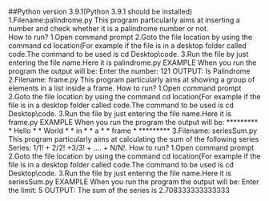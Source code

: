 ##Python version 3.9.1(Python 3.9.1 should be installed) 1.Filename:palindrome.py This program particularly aims at inserting a number and check whether it is a palindrome number or not.    
How to run?
1.Open command prompt
2.Goto the file location by using the command cd location(For example if the file is in a desktop folder called code.The command to be used is cd Desktop\code.
3.Run the file by just entering the file name.Here it is palindrome.py
EXAMPLE When you run the program the output will be: Enter the number: 121 OUTPUT: Is Palindrome
2.Filename: frame.py This program particularly aims at showing a group of elements in a list inside a frame.
How to run?
1.Open command prompt
2.Goto the file location by using the command cd location(For example if the file is in a desktop folder called code.The command to be used is cd Desktop\code.
3.Run the file by just entering the file name.Here it is frame.py
EXAMPLE When you run the program the output will be: *********
                                                     * Hello *
                                                     * World *
                                                     * in *
                                                     * a *
                                                     * frame *
                                                     *********
3.Filename: seriesSum.py This program particularly aims at calculating the sum of the following series Series: 1/1! + 2/2! +3/3! + …. + N/N!.
How to run?
1.Open command prompt
2.Goto the file location by using the command cd location(For example if the file is in a desktop folder called code.The command to be used is cd Desktop\code.
3.Run the file by just entering the file name.Here it is seriesSum.py
EXAMPLE When you run the program the output will be: Enter the limit: 5 OUTPUT: The sum of the series is  2.708333333333333
